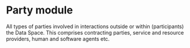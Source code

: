 # Party module

All types of parties involved in interactions outside or within (participants) the Data Space.
This comprises contracting parties, service and resource providers, human and software agents etc.
